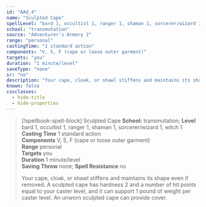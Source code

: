 ```yaml
---
id: "AAd_4"
name: "Sculpted Cape"
spellLevel: "bard 1, occultist 1, ranger 1, shaman 1, sorcerer/wizard 1, witch 1"
school: "transmutation"
source: "Adventurer's Armory 2"
range: "personal"
castingTime: "1 standard action"
components: "V, S, F (cape or loose outer garment)"
targets: "you"
duration: "1 minute/level"
saveType: "none"
sr: "no"
description: "Your cape, cloak, or shawl stiffens and maintains its shape even if removed. A sculpted cape has hardness 2 and a number of hit points equal to your caster level, and it can support 1 pound of weight per caster level. An unworn sculpted cape can provide cover."
known: false
cssclasses:
  - hide-title
  - hide-properties
---
```


> [!spellbook-spell-block] Sculpted Cape
> **School:** transmutation; **Level** bard 1, occultist 1, ranger 1, shaman 1, sorcerer/wizard 1, witch 1
> **Casting Time** 1 standard action  
> **Components** V, S, F (cape or loose outer garment)  
> **Range** personal  
> **Targets** you  
> **Duration** 1 minute/level  
> **Saving Throw** none; **Spell Resistance** no
> 
> Your cape, cloak, or shawl stiffens and maintains its shape even if removed. A sculpted cape has hardness 2 and a number of hit points equal to your caster level, and it can support 1 pound of weight per caster level. An unworn sculpted cape can provide cover.
